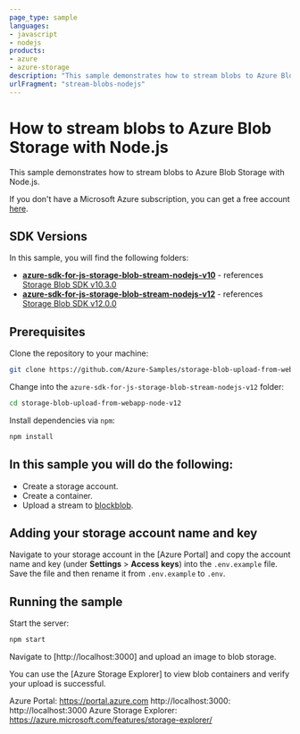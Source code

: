 ```yaml
---
page_type: sample
languages:
- javascript
- nodejs
products:
- azure
- azure-storage
description: "This sample demonstrates how to stream blobs to Azure Blob Storage with Node.js."
urlFragment: "stream-blobs-nodejs"
---
```


# How to stream blobs to Azure Blob Storage with Node.js

This sample demonstrates how to stream blobs to Azure Blob Storage with Node.js.

If you don't have a Microsoft Azure subscription, you can get a free account <a href="http://go.microsoft.com/fwlink/?LinkId=330212">here</a>.

## SDK Versions

In this sample, you will find the following folders:

* **[azure-sdk-for-js-storage-blob-stream-nodejs-v10]** - references [Storage Blob SDK v10.3.0]
* **[azure-sdk-for-js-storage-blob-stream-nodejs-v12]** - references [Storage Blob SDK v12.0.0]

## Prerequisites

Clone the repository to your machine:

```bash
git clone https://github.com/Azure-Samples/storage-blob-upload-from-webapp-node-v12.git
```

Change into the `azure-sdk-for-js-storage-blob-stream-nodejs-v12` folder:

```bash
cd storage-blob-upload-from-webapp-node-v12
```

Install dependencies via `npm`:

```bash
npm install
```

## In this sample you will do the following:

* Create a storage account.
* Create a container.
* Upload a stream to [blockblob].

## Adding your storage account name and key

Navigate to your storage account in the [Azure Portal] and copy the account name and key (under **Settings** > **Access keys**) into the `.env.example` file. Save the file and then rename it from `.env.example` to `.env`.

## Running the sample

Start the server:

```bash
npm start
```

Navigate to [http://localhost:3000] and upload an image to blob storage.

You can use the [Azure Storage Explorer] to view blob containers and verify your upload is successful.

<!-- LINKS -->
[azure-sdk-for-js-storage-blob-stream-nodejs-v10]: https://github.com/Azure-Samples/azure-sdk-for-js-storage-blob-stream-nodejs/tree/master/azure-sdk-for-js-storage-blob-stream-nodejs-v10
[azure-sdk-for-js-storage-blob-stream-nodejs-v12]: https://github.com/Azure-Samples/azure-sdk-for-js-storage-blob-stream-nodejs/tree/master/azure-sdk-for-js-storage-blob-stream-nodejs-v12
[Storage Blob SDK v10.3.0]: https://www.npmjs.com/package/@azure/storage-blob/v/10.3.0
[Storage Blob SDK v12.0.0]: https://www.npmjs.com/package/@azure/storage-blob/v/12.0.0
[blockblob]: https://docs.microsoft.com/en-us/rest/api/storageservices/understanding-block-blobs--append-blobs--and-page-blobs
Azure Portal: https://portal.azure.com
http://localhost:3000: http://localhost:3000
Azure Storage Explorer: https://azure.microsoft.com/features/storage-explorer/
